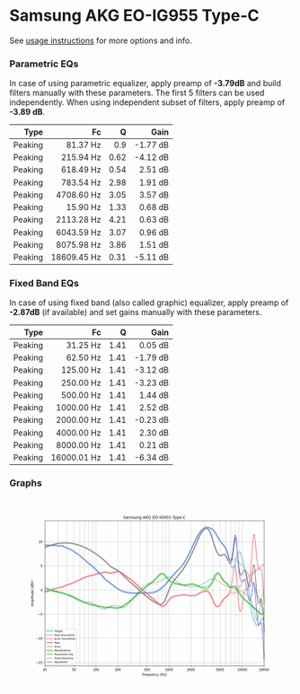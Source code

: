 # Samsung AKG EO-IG955 Type-C
See [usage instructions](https://github.com/jaakkopasanen/AutoEq#usage) for more options and info.

### Parametric EQs
In case of using parametric equalizer, apply preamp of **-3.79dB** and build filters manually
with these parameters. The first 5 filters can be used independently.
When using independent subset of filters, apply preamp of **-3.89 dB**.

| Type    | Fc          |    Q | Gain     |
|--------:|------------:|-----:|---------:|
| Peaking | 81.37 Hz    | 0.9  | -1.77 dB |
| Peaking | 215.94 Hz   | 0.62 | -4.12 dB |
| Peaking | 618.49 Hz   | 0.54 | 2.51 dB  |
| Peaking | 783.54 Hz   | 2.98 | 1.91 dB  |
| Peaking | 4708.60 Hz  | 3.05 | 3.57 dB  |
| Peaking | 15.90 Hz    | 1.33 | 0.68 dB  |
| Peaking | 2113.28 Hz  | 4.21 | 0.63 dB  |
| Peaking | 6043.59 Hz  | 3.07 | 0.96 dB  |
| Peaking | 8075.98 Hz  | 3.86 | 1.51 dB  |
| Peaking | 18609.45 Hz | 0.31 | -5.11 dB |

### Fixed Band EQs
In case of using fixed band (also called graphic) equalizer, apply preamp of **-2.87dB**
(if available) and set gains manually with these parameters.

| Type    | Fc          |    Q | Gain     |
|--------:|------------:|-----:|---------:|
| Peaking | 31.25 Hz    | 1.41 | 0.05 dB  |
| Peaking | 62.50 Hz    | 1.41 | -1.79 dB |
| Peaking | 125.00 Hz   | 1.41 | -3.12 dB |
| Peaking | 250.00 Hz   | 1.41 | -3.23 dB |
| Peaking | 500.00 Hz   | 1.41 | 1.44 dB  |
| Peaking | 1000.00 Hz  | 1.41 | 2.52 dB  |
| Peaking | 2000.00 Hz  | 1.41 | -0.23 dB |
| Peaking | 4000.00 Hz  | 1.41 | 2.30 dB  |
| Peaking | 8000.00 Hz  | 1.41 | 0.21 dB  |
| Peaking | 16000.01 Hz | 1.41 | -6.34 dB |

### Graphs
![](./Samsung%20AKG%20EO-IG955%20Type-C.png)